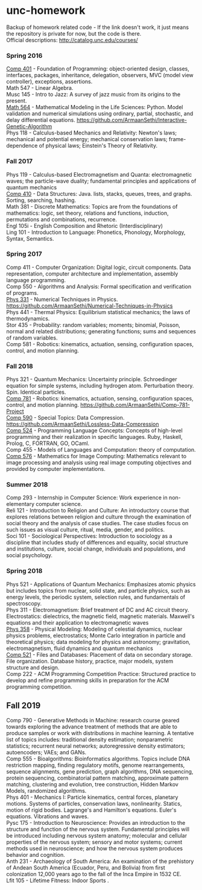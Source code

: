 # unc-homework
Backup of homework related code - If the link doesn't work, it just means the repository is private for now, but the code is there.    
Official descriptions: http://catalog.unc.edu/courses/  

### Spring 2016
[Comp 401](https://github.com/ArmaanSethi/Comp401/) - Foundation of Programming: object-oriented design, classes, interfaces, packages, inheritance, delegation, observers, MVC (model view controller), exceptions, assertions.  
Math 547 - Linear Algebra.  
Musc 145 - Intro to Jazz: A survey of jazz music from its origins to the present.  
[Math 564](https://github.com/ArmaanSethi/Designing-Biomorphs-with-an-Interactive-Genetic-Algorithm/) - Mathematical Modeling in the Life Sciences: Python. Model validation and numerical simulations using ordinary, partial, stochastic, and delay differential equations. https://github.com/ArmaanSethi/Interactive-Genetic-Algorithm  
Phys 118 - Calculus-based Mechanics and Relativity: Newton's laws; mechanical and potential energy; mechanical conservation laws; frame-dependence of physical laws; Einstein's Theory of Relativity.   

### Fall 2017
Phys 119 - Calculus-based Electromagnetism and Quanta: electromagnetic waves; the particle-wave duality; fundamental principles and applications of quantum mechanics    
[Comp 410](https://github.com/ArmaanSethi/Comp410/) - Data Structures: Java. lists, stacks, queues, trees, and graphs. Sorting, searching, hashing.  
Math 381 - Discrete Mathematics: Topics are from the foundations of mathematics: logic, set theory, relations and functions, induction, permutations and combinations, recurrence.  
Engl 105i - English Composition and Rhetoric (Interdisciplinary)    
Ling 101 - Introduction to Language: Phonetics, Phonology, Morphology, Syntax, Semantics.  

### Spring 2017
Comp 411 - Computer Organization: Digital logic, circuit components. Data representation, computer architecture and implementation, assembly language programming.  
Comp 550 - Algorithms and Analysis: Formal specification and verification of programs.  
[Phys 331](https://github.com/ArmaanSethi/Numerical-Techniques-in-Physics/) - Numerical Techniques in Physics. https://github.com/ArmaanSethi/Numerical-Techniques-in-Physics  
Phys 441 - Thermal Physics: Equilibrium statistical mechanics; the laws of thermodynamics.  
Stor 435 - Probability: random variables; moments; binomial, Poisson, normal and related distributions; generating functions; sums and sequences of random variables.  
Comp 581 - Robotics: kinematics, actuation, sensing, configuration spaces, control, and motion planning.  

### Fall 2018
Phys 321 - Quantum Mechanics: Uncertainty principle. Schroedinger equation for simple systems, including hydrogen atom. Perturbation theory. Spin. Identical particles.  
[Comp 781](https://github.com/ArmaanSethi/Hindsight-Experience-Replay-and-Hierarchical-Reinforcement-Learning/) - Robotics: kinematics, actuation, sensing, configuration spaces, control, and motion planning. https://github.com/ArmaanSethi/Comp-781-Project  
[Comp 590](https://github.com/ArmaanSethi/Lossless-Data-Compression) - Special Topics: Data Compression. https://github.com/ArmaanSethi/Lossless-Data-Compression  
[Comp 524](https://github.com/ArmaanSethi/Comp524/) - Programming Language Concepts: Concepts of high-level programming and their realization in specific languages. Ruby, Haskell, Prolog, C, FORTRAN, GO, OCaml.  
Comp 455 - Models of Languages and Computation: theory of computation.  
[Comp 576](https://github.com/ArmaanSethi/Mathematics-for-Image-Computing) - Mathematics for Image Computing: Mathematics relevant to image processing and analysis using real image computing objectives and provided by computer implementations.

### Summer 2018
Comp 293 - Internship in Computer Science: Work experience in non-elementary computer science.  
Reli 121 - Introduction to Religion and Culture: An introductory course that explores relations between religion and culture through the examination of social theory and the analysis of case studies. The case studies focus on such issues as visual culture, ritual, media, gender, and politics.  
Soci 101 - Sociological Perspectives: Introduction to sociology as a discipline that includes study of differences and equality, social structure and institutions, culture, social change, individuals and populations, and social psychology.  

### Spring 2018
Phys 521 - Applications of Quantum Mechanics: Emphasizes atomic physics but includes topics from nuclear, solid state, and particle physics, such as energy levels, the periodic system, selection rules, and fundamentals of spectroscopy.  
Phys 311 - Electromagnetism: Brief treatment of DC and AC circuit theory. Electrostatics: dielectrics, the magnetic field, magnetic materials. Maxwell's equations and their application to electromagnetic waves  
[Phys 358](https://github.com/ArmaanSethi/Physical-Modeling/) - Physical Modeling: Modeling of celestial dynamics, nuclear physics problems, electrostatics; Monte Carlo integration in particle and theoretical physics; data modeling for physics and astronomy; gravitation, electromagnetism, fluid dynamics and quantum mechanics  
[Comp 521](https://github.com/ArmaanSethi/Comp521/) - Files and Databases: Placement of data on secondary storage. File organization. Database history, practice, major models, system structure and design.  
Comp 222 - ACM Programming Competition Practice: Structured practice to develop and refine programming skills in preparation for the ACM programming competition.  

## Fall 2019
Comp 790 - Generative Methods in Machine: research course geared towards exploring the advance treatment of methods that are able to produce samples or work with distributions in machine learning. A tentative list of topics includes: traditional density estimation; nonparametric statistics; recurrent neural networks; autoregressive density estimators; autoencoders; VAEs; and GANs.  
Comp 555 - Bioalgorithms: Bioinformatics algorithms. Topics include DNA restriction mapping, finding regulatory motifs, genome rearrangements, sequence alignments, gene prediction, graph algorithms, DNA sequencing, protein sequencing, combinatorial pattern matching, approximate pattern matching, clustering and evolution, tree construction, Hidden Markov Models, randomized algorithms.  
Phys 401 - Mechanics I: Particle kinematics, central forces, planetary motions. Systems of particles, conservation laws, nonlinearity. Statics, motion of rigid bodies. Lagrange's and Hamilton's equations. Euler's equations. Vibrations and waves.  
Pysc 175 - Introduction to Neuroscience: Provides an introduction to the structure and function of the nervous system. Fundamental principles will be introduced including nervous system anatomy; molecular and cellular properties of the nervous system; sensory and motor systems; current methods used in neuroscience; and how the nervous system produces behavior and cognition.  
Anth 231 - Archaeology of South America: An examination of the prehistory of Andean South America (Ecuador, Peru, and Bolivia) from first colonization 12,000 years ago to the fall of the Inca Empire in 1532 CE.  
Lfit 105 - Lifetime Fitness: Indoor Sports . 

